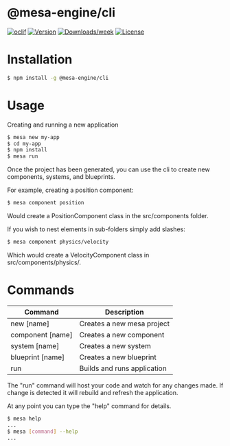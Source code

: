 @mesa-engine/cli
================
[![oclif](https://img.shields.io/badge/cli-oclif-brightgreen.svg)](https://oclif.io)
[![Version](https://img.shields.io/npm/v/@mesa-engine/cli.svg)](https://npmjs.org/package/@mesa-engine/cli)
[![Downloads/week](https://img.shields.io/npm/dw/@mesa-engine/cli.svg)](https://npmjs.org/package/@mesa-engine/cli)
[![License](https://img.shields.io/npm/l/@mesa-engine/cli.svg)](https://github.com/indiebash/cli/blob/master/package.json)

# Installation
```sh
$ npm install -g @mesa-engine/cli
```

# Usage
Creating and running a new application
```sh
$ mesa new my-app
$ cd my-app
$ npm install
$ mesa run
```

Once the project has been generated, you can use the cli to create new components, systems, and blueprints.

For example, creating a position component:
```sh
$ mesa component position
```
Would create a PositionComponent class in the src/components folder.

If you wish to nest elements in sub-folders simply add slashes:
```sh
$ mesa component physics/velocity
```
Which would create a VelocityComponent class in src/components/physics/.

# Commands
Command | Description
--- | ---
new [name] | Creates a new mesa project
component [name] | Creates a new component
system [name] | Creates a new system
blueprint [name] | Creates a new blueprint
run | Builds and runs application

The "run" command will host your code and watch for any changes made. If change is detected it will rebuild and refresh the application.

At any point you can type the "help" command for details.
```sh
$ mesa help
...
$ mesa [command] --help
...
```